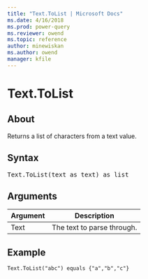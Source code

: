 ```yaml
---
title: "Text.ToList | Microsoft Docs"
ms.date: 4/16/2018
ms.prod: power-query
ms.reviewer: owend
ms.topic: reference
author: minewiskan
ms.author: owend
manager: kfile
---
```

# Text.ToList

  
## About  
Returns a list of characters from a text value.  
  
## Syntax

<pre>
Text.ToList(text as text) as list  
</pre>
  
## Arguments  
  
|Argument|Description|  
|------------|---------------|  
|Text|The text to parse through.|  
  
## Example  
  
```powerquery-m
Text.ToList("abc") equals {"a","b","c"}  
```  
